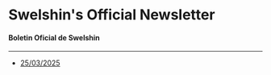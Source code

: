 # Swelshin's Official Newsletter
#### Boletin Oficial de Swelshin

------------------------------

- [25/03/2025]("01/")
